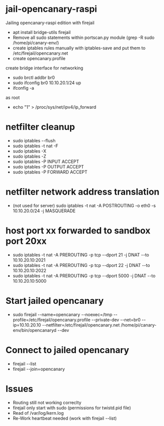 # jail-opencanary-raspi
Jailing opencanary-raspi edition with firejail

- apt install bridge-utils firejail
- Remove all sudo statements within portscan.py module (grep -R sudo /home/pi/canary-env/)
- create iptables rules manually with iptables-save and put them to /etc/firejail/opencanary.net
- create opencanary.profile

create bridge interface for networking

- sudo brctl addbr br0
- sudo ifconfig br0 10.10.20.1/24 up
- ifconfig -a

as root
- echo "1" > /proc/sys/net/ipv4/ip_forward
 
# netfilter cleanup
- sudo iptables --flush
- sudo iptables -t nat -F
- sudo iptables -X
- sudo iptables -Z
- sudo iptables -P INPUT ACCEPT
- sudo iptables -P OUTPUT ACCEPT
- sudo iptables -P FORWARD ACCEPT
 
# netfilter network address translation
- (not used for server) sudo iptables -t nat -A POSTROUTING -o eth0 -s 10.10.20.0/24  -j MASQUERADE

# host port xx forwarded to sandbox port 20xx
- sudo iptables -t nat -A PREROUTING -p tcp --dport 21 -j DNAT --to 10.10.20.10:2021
- sudo iptables -t nat -A PREROUTING -p tcp --dport 22 -j DNAT --to 10.10.20.10:2022
- sudo iptables -t nat -A PREROUTING -p tcp --dport 5000 -j DNAT --to 10.10.20.10:5000

# Start jailed opencanary
- sudo firejail --name=opencanary --noexec=/tmp --profile=/etc/firejail/opencanary.profile --private-dev --net=br0 --ip=10.10.20.10 --netfilter=/etc/firejail/opencanary.net /home/pi/canary-env/bin/opencanaryd --dev

# Connect to jailed opencanary
- firejail --list
- firejail --join=opencanary

# Issues
- Routing still not working correclty
- firejail only start with sudo (permissions for twistd.pid file)
- Read of /var/log/kern.log
- Re-Work heartbeat needed (work with firejail --list)
